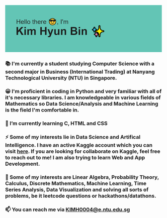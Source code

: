 <img src="https://github.com/vanilladucky/vanilladucky/blob/main/header.png?raw=true">

<!--
**vanilladucky/vanilladucky** is a ✨ _special_ ✨ repository because its `README.md` (this file) appears on your GitHub profile.

Here are some ideas to get you started:

- 🔭 I’m currently working on ...
- 🌱 I’m currently learning ...
- 👯 I’m looking to collaborate on ...
- 🤔 I’m looking for help with ...
- 💬 Ask me about ...
- 📫 How to reach me: ...
- 😄 Pronouns: ...
- ⚡ Fun fact: ...
-->

### 📚 I'm currently a student studying Computer Science with a second major in Business (International Trading) at Nanyang Technological University (NTU) in Singapore. 
### 😀 I'm proficient in coding in Python and very familiar with all of it's necessary libraries. I am knowledgeable in various fields of Mathematics so Data Science/Analysis and Machine Learning is the field I'm comfortable in. 
### 🌱 I’m currently learning C, HTML and CSS
### ⚡ Some of my interests lie in Data Science and Artifical Intelligence. I have an active Kaggle account which you can visit <a href="https://www.kaggle.com/kimmik123" target="_blank">here</a>. If you are looking for collaborate on Kaggle, feel free to reach out to me! I am also trying to learn Web and App Development. 
### 🧨 Some of my interests are Linear Algebra, Probability Theory, Calculus, Discrete Mathematics, Machine Learning, Time Series Analysis, Data Visualization and solving all sorts of problems, be it leetcode questions or hackathons/datathons.
### 📫 You can reach me via KIMH0004@e.ntu.edu.sg
